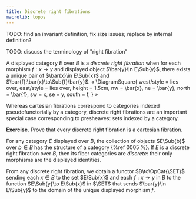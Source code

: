 ```yaml
---
title: Discrete right fibrations
macrolib: topos
---
```


TODO: find an invariant definition, fix size issues; replace by internal definition?

TODO: discuss the terminology of "right fibration"

A displayed category $E$ over $B$ is a *discrete right fibration* when for each
morphism $f:x\to y$ and displayed object $\bar{y}\in E\Sub{y}$, there exists a unique pair
of $\bar{x}\in E\Sub{x}$ and $\bar{f}:\bar{x}\to\Sub{f}\bar{y}$.
«
\DiagramSquare{
  west/style = lies over,
  east/style = lies over,
  height = 1.5cm,
  nw = \bar{x},
  ne = \bar{y},
  north = \bar{f},
  sw = x,
  se = y,
  south = f,
}
»

Whereas cartesian fibrations correspond to categories indexed pseudofunctorially by a
category, discrete right fibrations are an important special case corresponding to
presheaves: sets indexed by a category.

**Exercise.** Prove that every discrete right fibration is a cartesian fibration.

For any category $E$ displayed over $B$, the collection of objects $E\Sub{b}$ over $b\in
B$ has the structure of a category {%ref 0005 %}. If $E$ is a discrete right
fibration over $B$, then its fiber categories are *discrete*: their only morphisms
are the displayed identities.

From any discrete right fibration, we obtain a functor $B\to\OpCat{\SET}$
sending each $x\in B$ to the set $E\Sub{x}$ and each $f:x\to y$ in $B$ to the
function $E\Sub{y}\to E\Sub{x}$ in $\SET$ that sends $\bar{y}\in E\Sub{y}$ to
the domain of the unique displayed morphism $\bar{f}$.
